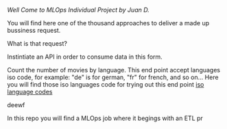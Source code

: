 <em> Well Come to MLOps Individual Project by Juan D.</em>

You will find here one of the thousand approaches to deliver a made up bussiness request.

What is that request? 

Instintiate an API in order to consume data in this form.

Count the number of movies by language. This end point accept languages iso code, for example: "de" is for german, "fr" for french, and so on...
Here you will find those iso languages code for trying out this end point [iso language codes](https://en.wikipedia.org/wiki/ISO_639-1_codes)


deewf

In this repo you will find a MLOps job where it begings with an ETL pr